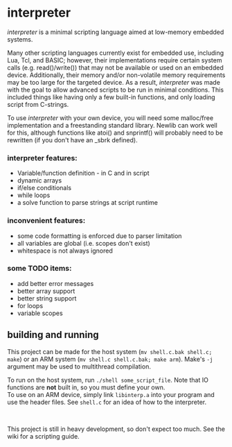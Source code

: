 # interpreter

*interpreter* is a minimal scripting language aimed at low-memory embedded systems. 

Many other scripting languages currently exist for embedded use, including Lua, Tcl, and BASIC; however, their implementations require certain system calls (e.g. read()/write()) that may not be available or used on an embedded device. Additionally, their memory and/or non-volatile memory requirements may be too large for the targeted device. As a result, *interpreter* was made with the goal to allow advanced scripts to be run in minimal conditions. This included things like having only a few built-in functions, and only loading script from C-strings.  
  
To use *interpreter* with your own device, you will need some malloc/free implementation and a freestanding standard library. Newlib can work well for this, although functions like atoi() and snprintf() will probably need to be rewritten (if you don't have an \_sbrk defined).  
  
### interpreter features:  
* Variable/function definition - in C and in script
* dynamic arrays
* if/else conditionals
* while loops
* a solve function to parse strings at script runtime

### inconvenient features:  
* some code formatting is enforced due to parser limitation
* all variables are global (i.e. scopes don't exist)
* whitespace is not always ignored

### some TODO items:  
* add better error messages
* better array support
* better string support
* for loops
* variable scopes

## building and running

This project can be made for the host system (```mv shell.c.bak shell.c; make```) or an ARM system (```mv shell.c shell.c.bak; make arm```). Make's ```-j``` argument may be used to multithread compilation.  
  
To run on the host system, run ```./shell some_script_file```. Note that IO functions are **not** built in, so you must define your own.  
To use on an ARM device, simply link ```libinterp.a``` into your program and use the header files. See ```shell.c``` for an idea of how to the interpreter.  

&nbsp;  

This project is still in heavy development, so don't expect too much. See the wiki for a scripting guide.  
